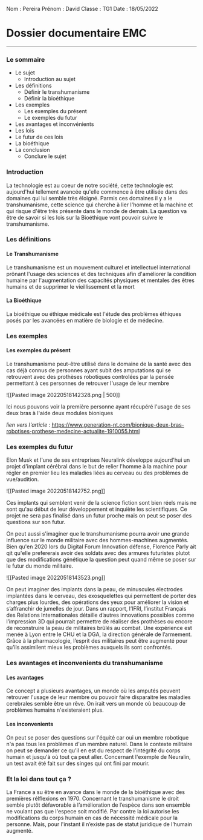 Nom : Pereira
Prénom : David
Classe : TG1
Date : 18/05/2022

# Dossier documentaire EMC

---

### Le sommaire 

- Le sujet
	- Introduction au sujet
- Les définitions
	- Définir le transhumanisme
	- Définir la bioéthique
- Les exemples
	- Les exemples du présent
	- Le exemples du futur
- Les avantages et inconvénients
- Les lois 
- Le futur de ces lois
- La bioéthique
- La conclusion
	- Conclure le sujet


### Introduction

La technologie est au coeur de notre société, cette technologie est aujourd'hui tellement avancée qu'elle commence à être utilisée dans des domaines qui lui semble très éloigné. Parmis ces domaines il y a le transhumanisme, cette science qui cherche à lier l'homme et la machine et qui risque d'être très présente dans le monde de demain. La question va être de savoir si les lois sur la Bioéthique vont pouvoir suivre le transhumanisme.

### Les définitions

#### Le Transhumanisme

Le transhumanisme est un mouvement culturel et intellectuel international prônant l'usage des sciences et des techniques afin d'améliorer la condition humaine par l'augmentation des capacités physiques et mentales des êtres humains et de supprimer le vieillissement et la mort

#### La Bioéthique

La bioéthique ou éthique médicale est l'étude des problèmes éthiques posés par les avancées en matière de biologie et de médecine.

### Les exemples

#### Les exemples du présent

Le transhumanisme peut-être utilisé dans le domaine de la santé avec des cas déjà connus de personnes ayant subit des amputations qui se retrouvent avec des prothèses robotiques controlées par la pensée permettant à ces personnes de retrouver l'usage de leur membre

![[Pasted image 20220518142328.png | 500]]

Ici nous pouvons voir la première personne ayant récupéré l'usage de ses deux bras à l'aide deux modules bioniques

*lien vers l'article :* https://www.generation-nt.com/bionique-deux-bras-robotises-prothese-medecine-actualite-1910055.html

### Les exemples du futur

Elon Musk et l'une de ses entreprises Neuralink développe aujourd'hui un projet d'implant cérébral dans le but de relier l'homme à la machine pour régler en premier lieu les maladies liées au cerveau ou des problèmes de vue/audition.

![[Pasted image 20220518142752.png]]

Ces implants qui semblent venir de la science fiction sont bien réels mais ne sont qu'au début de leur développement et inquiète les scientifiques. Ce projet ne sera pas finalisé dans un futur proche mais on peut se poser des questions sur son futur.

On peut aussi s'imaginer que le transhumanisme pourra avoir une grande influence sur le monde militaire avec des hommes-machines augmentés. Bien qu'en 2020 lors du Digital Forum Innovation défense, Florence Parly ait qit qu'elle prefererais avoir des soldats avec des armures futuristes plutot que des modifications génétique la question peut quand même se poser sur le futur du monde militaire.

![[Pasted image 20220518143523.png]]

On peut imaginer des implants dans la peau, de minuscules électrodes implantées dans le cerveau, des exosquelettes qui permettent de porter des charges plus lourdes, des opérations des yeux pour améliorer la vision et s’affranchir de jumelles de jour. Dans un rapport, l’IFRI, l’institut Français des Relations Internationales détaille d’autres innovations possibles comme l’impression 3D qui pourrait permettre de réaliser des prothèses ou encore de reconstruire la peau de militaires brûlés au combat. Une expérience est menée à Lyon entre le CHU et la DGA, la direction générale de l’armement. Grâce à la pharmacologie, l’esprit des militaires peut être augmenté pour qu’ils assimilent mieux les problèmes auxquels ils sont confrontés.

### Les avantages et inconvenients du transhumanisme

#### Les avantages

Ce concept a plusieurs avantages, un monde où les amputés peuvent retrouver l'usage de leur membre ou pouvoir faire disparaitre les maladies cerebrales semble être un rêve. On irait vers un monde où beaucoup de problèmes humains n'existeraient plus.

#### Les inconvenients

On peut se poser des questions sur l'équité car oui un membre robotique n'a pas tous les problèmes d'un membre naturel. Dans le contexte militaire on peut se demander ce qu'il en est du respect de l'intégrité du corps humain et jusqu'à où tout ça peut aller. Concernant l'exemple de Neuralin, un test avait été fait sur des singes qui ont fini par mourir.

### Et la loi dans tout ça ?

La France a su être en avance dans le monde de la bioéthique avec des premières rélflexions en 1970. Concernant le transhumanisme le droit semble plutôt défavorable à l’amélioration de l’espèce dans son ensemble ne voulant pas que l'espece soit modifié. Par contre la loi autorise les modifications du corps humain en cas de nécessité médicale pour la personne. Mais, pour l'instant il n’existe pas de statut juridique de l’humain augmenté.